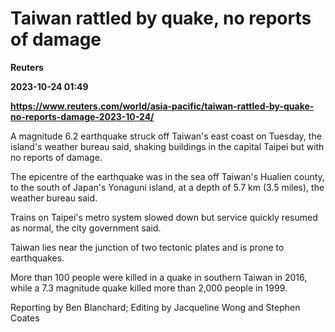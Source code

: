 # Taiwan rattled by quake, no reports of damage
**Reuters**

**2023-10-24 01:49**

**https://www.reuters.com/world/asia-pacific/taiwan-rattled-by-quake-no-reports-damage-2023-10-24/**

A magnitude 6.2 earthquake struck off Taiwan's east coast on Tuesday, the island's weather bureau said, shaking buildings in the capital Taipei but with no reports of damage.

The epicentre of the earthquake was in the sea off Taiwan's Hualien county, to the south of Japan's Yonaguni island, at a depth of 5.7 km (3.5 miles), the weather bureau said.

Trains on Taipei's metro system slowed down but service quickly resumed as normal, the city government said.

Taiwan lies near the junction of two tectonic plates and is prone to earthquakes.

More than 100 people were killed in a quake in southern Taiwan in 2016, while a 7.3 magnitude quake killed more than 2,000 people in 1999.

Reporting by Ben Blanchard; Editing by Jacqueline Wong and Stephen Coates